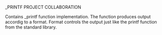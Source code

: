 _PRINTF PROJECT COLLABORATION 

Contains _printf function implementation.
The function produces output accordig to a format. Format controls the output just like the printf function from the standard library.
